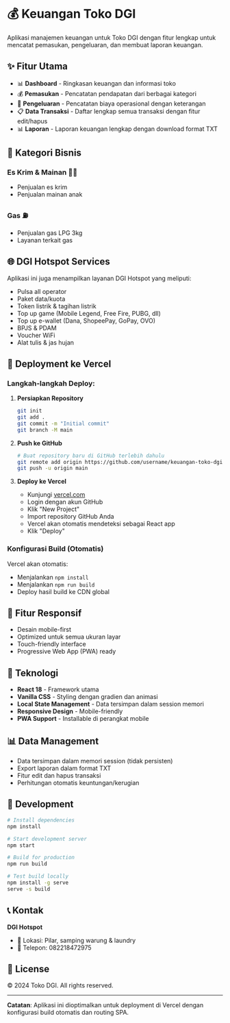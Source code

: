 # 💰 Keuangan Toko DGI

Aplikasi manajemen keuangan untuk Toko DGI dengan fitur lengkap untuk mencatat pemasukan, pengeluaran, dan membuat laporan keuangan.

## ✨ Fitur Utama

- 📊 **Dashboard** - Ringkasan keuangan dan informasi toko
- 💰 **Pemasukan** - Pencatatan pendapatan dari berbagai kategori
- 💸 **Pengeluaran** - Pencatatan biaya operasional dengan keterangan
- 📋 **Data Transaksi** - Daftar lengkap semua transaksi dengan fitur edit/hapus
- 📊 **Laporan** - Laporan keuangan lengkap dengan download format TXT

## 🏪 Kategori Bisnis

### Es Krim & Mainan 🍦🧸
- Penjualan es krim
- Penjualan mainan anak

### Gas ⛽
- Penjualan gas LPG 3kg
- Layanan terkait gas

## 🌐 DGI Hotspot Services

Aplikasi ini juga menampilkan layanan DGI Hotspot yang meliputi:

- Pulsa all operator
- Paket data/kuota
- Token listrik & tagihan listrik
- Top up game (Mobile Legend, Free Fire, PUBG, dll)
- Top up e-wallet (Dana, ShopeePay, GoPay, OVO)
- BPJS & PDAM
- Voucher WiFi
- Alat tulis & jas hujan

## 🚀 Deployment ke Vercel

### Langkah-langkah Deploy:

1. **Persiapkan Repository**
   ```bash
   git init
   git add .
   git commit -m "Initial commit"
   git branch -M main
   ```

2. **Push ke GitHub**
   ```bash
   # Buat repository baru di GitHub terlebih dahulu
   git remote add origin https://github.com/username/keuangan-toko-dgi.git
   git push -u origin main
   ```

3. **Deploy ke Vercel**
   - Kunjungi [vercel.com](https://vercel.com)
   - Login dengan akun GitHub
   - Klik "New Project"
   - Import repository GitHub Anda
   - Vercel akan otomatis mendeteksi sebagai React app
   - Klik "Deploy"

### Konfigurasi Build (Otomatis)

Vercel akan otomatis:
- Menjalankan `npm install`
- Menjalankan `npm run build`
- Deploy hasil build ke CDN global

## 📱 Fitur Responsif

- Desain mobile-first
- Optimized untuk semua ukuran layar
- Touch-friendly interface
- Progressive Web App (PWA) ready

## 🎨 Teknologi

- **React 18** - Framework utama
- **Vanilla CSS** - Styling dengan gradien dan animasi
- **Local State Management** - Data tersimpan dalam session memori
- **Responsive Design** - Mobile-friendly
- **PWA Support** - Installable di perangkat mobile

## 📊 Data Management

- Data tersimpan dalam memori session (tidak persisten)
- Export laporan dalam format TXT
- Fitur edit dan hapus transaksi
- Perhitungan otomatis keuntungan/kerugian

## 🔧 Development

```bash
# Install dependencies
npm install

# Start development server
npm start

# Build for production
npm run build

# Test build locally
npm install -g serve
serve -s build
```

## 📞 Kontak

**DGI Hotspot**
- 📍 Lokasi: Pilar, samping warung & laundry
- 📱 Telepon: 082218472975

## 📄 License

© 2024 Toko DGI. All rights reserved.

---

**Catatan**: Aplikasi ini dioptimalkan untuk deployment di Vercel dengan konfigurasi build otomatis dan routing SPA.